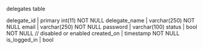 delegates table

delegate_id         | primary int(11) NOT NULL
delegate_name       | varchar(250) NOT NULL
email      | varchar(250) NOT NULL
password   | varchar(100)
status     | bool NOT NULL // disabled or enabled
created_on          | timestamp NOT NULL
is_logged_in        | bool



